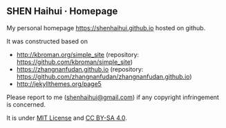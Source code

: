 ## SHEN Haihui · Homepage

My personal homepage https://shenhaihui.github.io hosted on github.

It was constructed based on
* http://kbroman.org/simple_site (repository: https://github.com/kbroman/simple_site)
* https://zhangnanfudan.github.io (repository: https://github.com/zhangnanfudan/zhangnanfudan.github.io)
* http://jekyllthemes.org/page5

Please report to me (shenhaihui@gmail.com) if any copyright infringement is concerned.

It is under [MIT License](/LICENSE) and [CC BY-SA 4.0](https://creativecommons.org/licenses/by-sa/4.0/deed.en).
